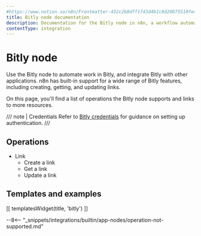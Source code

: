 ```yaml
---
#https://www.notion.so/n8n/Frontmatter-432c2b8dff1f43d4b1c8d20075510fe4
title: Bitly node documentation
description: Documentation for the Bitly node in n8n, a workflow automation platform. Includes details of operations and configuration, and links to examples and credentials information.
contentType: integration
---
```


# Bitly node

Use the Bitly node to automate work in Bitly, and integrate Bitly with other applications. n8n has built-in support for a wide range of Bitly features, including creating, getting, and updating links.

On this page, you'll find a list of operations the Bitly node supports and links to more resources.

/// note | Credentials
Refer to [Bitly credentials](/integrations/builtin/credentials/bitly/) for guidance on setting up authentication. 
///

## Operations

* Link
    * Create a link
    * Get a link
    * Update a link

## Templates and examples

<!-- see https://www.notion.so/n8n/Pull-in-templates-for-the-integrations-pages-37c716837b804d30a33b47475f6e3780 -->
[[ templatesWidget(title, 'bitly') ]]

--8<-- "_snippets/integrations/builtin/app-nodes/operation-not-supported.md"

